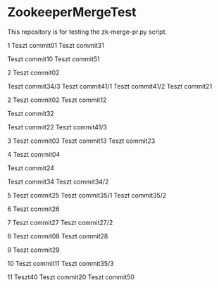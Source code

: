 # ZookeeperMergeTest
This repository is for testing the zk-merge-pr.py script. 

1
Teszt commit01
Teszt commit31

Teszt commit10
Teszt commit51

2
Teszt commit02

Teszt commit34/3
Teszt commit41/1
Teszt commit41/2
Teszt commit21


2
Teszt commit02
Teszt commit12

Teszt commit32

Teszt commit22
Teszt commit41/3

3
Teszt commit03
Teszt commit13
Teszt commit23

4
Teszt commit04

Teszt commit24

Teszt commit34
Teszt commit34/2


5
Teszt commit25
Teszt commit35/1
Teszt commit35/2

6
Teszt commit26

7
Teszt commit27
Teszt commit27/2

8
Teszt commit08
Teszt commit28

9
Teszt commit29

10
Teszt commit11
Teszt commit35/3

11
Teszt40
Teszt commit20
Teszt commit50
